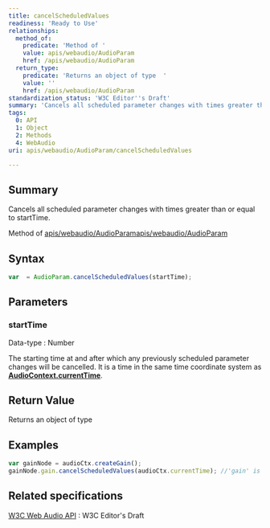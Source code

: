 ```yaml
---
title: cancelScheduledValues
readiness: 'Ready to Use'
relationships:
  method_of:
    predicate: 'Method of '
    value: apis/webaudio/AudioParam
    href: /apis/webaudio/AudioParam
  return_type:
    predicate: 'Returns an object of type  '
    value: ''
    href: /apis/webaudio/AudioParam
standardization_status: 'W3C Editor''s Draft'
summary: 'Cancels all scheduled parameter changes with times greater than or equal to startTime.'
tags:
  0: API
  1: Object
  2: Methods
  4: WebAudio
uri: apis/webaudio/AudioParam/cancelScheduledValues

---
```

## Summary

Cancels all scheduled parameter changes with times greater than or equal to startTime.

Method of [apis/webaudio/AudioParam](/apis/webaudio/AudioParam)[apis/webaudio/AudioParam](/apis/webaudio/AudioParam)

## Syntax

``` js
var  = AudioParam.cancelScheduledValues(startTime);
```

## Parameters

### startTime

 Data-type
:   Number

 The starting time at and after which any previously scheduled parameter changes will be cancelled. It is a time in the same time coordinate system as [**AudioContext.currentTime**](/apis/webaudio/AudioContext/currentTime).

## Return Value

Returns an object of type

## Examples

``` js
var gainNode = audioCtx.createGain();
gainNode.gain.cancelScheduledValues(audioCtx.currentTime); //'gain' is the AudioParam
```

## Related specifications

[W3C Web Audio API](http://webaudio.github.io/web-audio-api/)
:   W3C Editor's Draft
